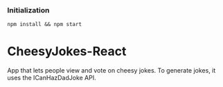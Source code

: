 ### Initialization

```
npm install && npm start
```
# CheesyJokes-React
App that lets people view and vote on cheesy jokes. To generate jokes, it uses the ICanHazDadJoke API.